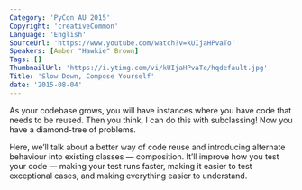 ```yaml
---
Category: 'PyCon AU 2015'
Copyright: 'creativeCommon'
Language: 'English'
SourceUrl: 'https://www.youtube.com/watch?v=kUIjaHPvaTo'
Speakers: [Amber "Hawkie" Brown]
Tags: []
ThumbnailUrl: 'https://i.ytimg.com/vi/kUIjaHPvaTo/hqdefault.jpg'
Title: 'Slow Down, Compose Yourself'
date: '2015-08-04'
---
```

As your codebase grows, you will have instances where you have code that needs to be reused. Then you think, I can do this with subclassing! Now you have a diamond-tree of problems.

Here, we’ll talk about a better way of code reuse and introducing alternate behaviour into existing classes — composition. It’ll improve how you test your code — making your test runs faster, making it easier to test exceptional cases, and making everything easier to understand.

